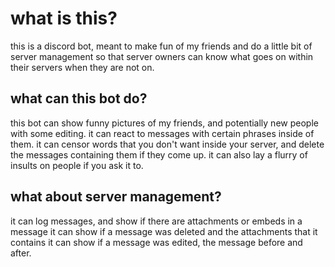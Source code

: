 # what is this?

this is a discord bot, meant to make fun of my friends and do a little bit of server management so that server owners can know what goes on within their servers when they are not on.

## what can this bot do?

this bot can show funny pictures of my friends, and potentially new people with some editing.
it can react to messages with certain phrases inside of them.
it can censor words that you don't want inside your server, and delete the messages containing them if they come up.
it can also lay a flurry of insults on people if you ask it to.

## what about server management?

it can log messages, and show if there are attachments or embeds in a message
it can show if a message was deleted and the attachments that it contains
it can show if a message was edited, the message before and after.
